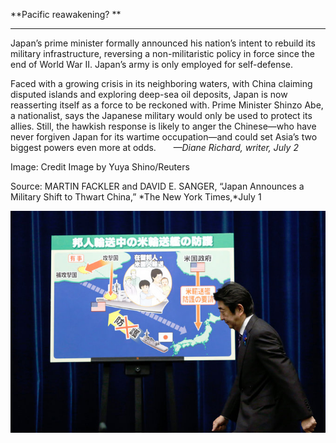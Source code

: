 **Pacific reawakening? **

****

Japan’s prime minister formally announced his nation’s intent to rebuild its military infrastructure, reversing a non-militaristic policy in force since the end of World War II. Japan’s army is only employed for self-defense.

Faced with a growing crisis in its neighboring waters, with China claiming disputed islands and exploring deep-sea oil deposits, Japan is now reasserting itself as a force to be reckoned with. Prime Minister Shinzo Abe, a nationalist, says the Japanese military would only be used to protect its allies. Still, the hawkish response is likely to anger the Chinese—who have never forgiven Japan for its wartime occupation—and could set Asia’s two biggest powers even more at odds.       *—Diane Richard, writer, July 2*

Image: Credit Image by Yuya Shino/Reuters

Source: MARTIN FACKLER and DAVID E. SANGER, “Japan Announces a Military Shift to Thwart China,” *The New York Times,*July 1

![](../images/14-07-02_2009.60a-s_JapanArmyEDIT-1.jpeg)
